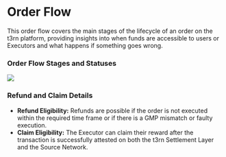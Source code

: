 # Order Flow

This order flow covers the main stages of the lifecycle of an order on the t3rn platform, providing insights into when funds are accessible to users or Executors and what happens if something goes wrong.

### Order Flow Stages and Statuses

<img src="/img/order-cycle.png"/>

<!-- 1. **Order Created**
   - **Status:** `OrderStatus.Open`
   - **Description:** The order is created and recorded in the order book. The order is now available for Executors to bid on.
2. **Bidding Stage**
   - **Status:** `OrderStatus.BidAccepted`
   - **Description:** The fastest Executor that bids on an order, wins this phase and gets to execute the order. In future release, Executors bid on the order.
3. **Order Execution**
   - **Status:** `OrderStatus.Executed`
   - **Description:** The winning Executor carries out the transaction on the destination network. The transaction's execution is recorded, and confirmation is awaited.
4. **Attestation on t3rn Settlement Layer**
   - **Status:** `OrderStatus.AttestedL3`
   - **Description:** After execution, the transaction must be attested on the t3rn Settlement Layer. This involves verification steps to ensure the transaction was performed correctly.
5. **Attestation on the Source Network**
   - **Status:** `OrderStatus.AttestedL2`
   - **Description:** The transaction is further attested on the source network network. This step ensures that the transaction's details are correct and meet the protocol's requirements.
6. **GMP Mismatch/Failure**
   - **Status:** `OrderStatus.GMPMismatch`
   - **Description:** A GMP (General Message Passing) mismatch or failure indicates that there was an issue with the transaction data, causing the order to be unclaimable. This status is critical and may lead to a refund process.
7. **PendingRefund**
   - **Status:** `OrderStatus.PendingRefund`
   - If the order encounters an issue such as a failure in execution or a GMP mismatch, the order enters the `PendingRefund` state, where the system begins the process of refunding the user.
8. **Order Refunded**
   - **Status:** `OrderStatus.Refunded`
   - **Description:** If the order is not executed correctly, or if the Executor fails to complete the transaction within the given time frame, the order may be refunded. This status indicates that the order was not completed as expected, and funds are returned to the user.
9. **Order Claimed**
   - **Status:** `OrderStatus.Claimed`
   - **Description:** Once the transaction is successfully attested, the Executor can claim their reward. The order status is updated to claimed. -->

### Refund and Claim Details

- **Refund Eligibility:** Refunds are possible if the order is not executed within the required time frame or if there is a GMP mismatch or faulty execution.
- **Claim Eligibility:** The Executor can claim their reward after the transaction is successfully attested on both the t3rn Settlement Layer and the Source Network.
